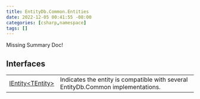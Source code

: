 ```yaml
---
title: EntityDb.Common.Entities
date: 2022-12-05 00:41:55 -08:00
categories: [csharp,namespace]
tags: []
---
```


Missing Summary Doc!
## Interfaces
<table><tr><td><a href='/posts/csharp.member.entitydb.common.entities.ientity`1/'>IEntity&lt;TEntity&gt;</a></td><td>
Indicates the entity is compatible with several EntityDb.Common implementations.
</td></tr></table>
